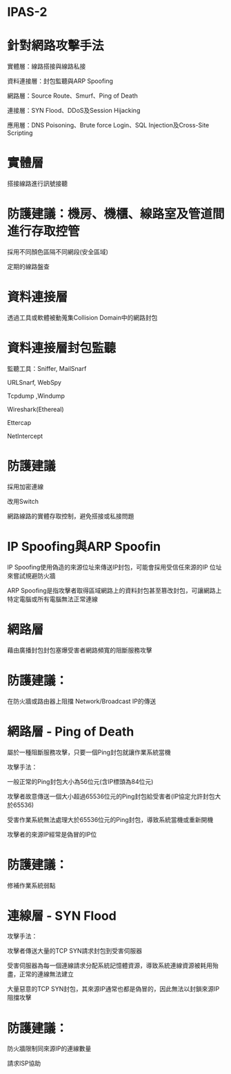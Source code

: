 # IPAS-2

# 針對網路攻擊手法

實體層：線路搭接與線路私接

資料連接層：封包監聽與ARP Spoofing

網路層：Source Route、Smurf、Ping of Death

連接層：SYN Flood、DDoS及Session Hijacking

應用層：DNS Poisoning、Brute force Login、SQL Injection及Cross-Site Scripting

# 實體層

搭接線路進行訊號接聽

# 防護建議：機房、機櫃、線路室及管道間進行存取控管

採用不同顏色區隔不同網段(安全區域)

定期的線路盤查

# 資料連接層

透過工具或軟體被動蒐集Collision Domain中的網路封包

# 資料連接層封包監聽

監聽工具：Sniffer, MailSnarf

URLSnarf, WebSpy

Tcpdump ,Windump

Wireshark(Ethereal)

Ettercap

NetIntercept

# 防護建議

採用加密連線

改用Switch

網路線路的實體存取控制，避免搭接或私接問題

# IP Spoofing與ARP Spoofin

IP Spoofing使用偽造的來源位址來傳送IP封包，可能會採用受信任來源的IP 位址來嘗試規避防火牆

ARP Spoofing是指攻擊者取得區域網路上的資料封包甚至篡改封包，可讓網路上特定電腦或所有電腦無法正常連線

# 網路層

藉由廣播封包封包塞爆受害者網路頻寬的阻斷服務攻擊

# 防護建議：

在防火牆或路由器上阻擋 Network/Broadcast IP的傳送

# 網路層 - Ping of Death

屬於一種阻斷服務攻擊，只要一個Ping封包就讓作業系統當機

攻擊手法：

一般正常的Ping封包大小為56位元(含IP標頭為84位元)

攻擊者故意傳送一個大小超過65536位元的Ping封包給受害者(IP協定允許封包大於65536)

受害作業系統無法處理大於65536位元的Ping封包，導致系統當機或重新開機

攻擊者的來源IP經常是偽冒的IP位

# 防護建議：

修補作業系統弱點

# 連線層 - SYN Flood

攻擊手法：

攻擊者傳送大量的TCP SYN請求封包到受害伺服器

受害伺服器為每一個連線請求分配系統記憶體資源，導致系統連線資源被耗用殆盡，正常的連線無法建立

大量惡意的TCP SYN封包，其來源IP通常也都是偽冒的，因此無法以封鎖來源IP阻擋攻擊

# 防護建議：

防火牆限制同來源IP的連線數量

請求ISP協助

































